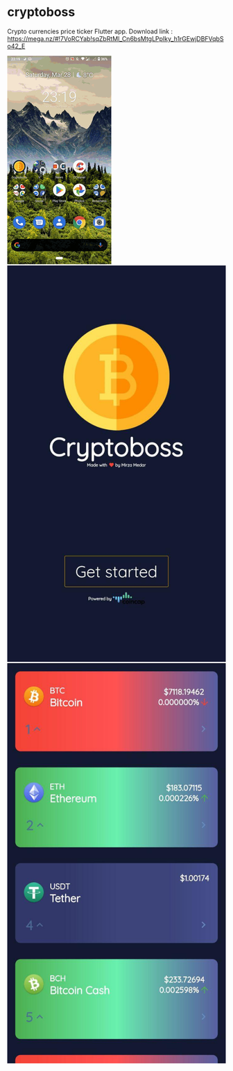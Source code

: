 # cryptoboss

Crypto currencies price ticker Flutter app.
Download link : https://mega.nz/#!7VoRCYab!sqZbRtMl_Cn6bsMtgLPpIky_h1rGEwjDBFVqbSo42_E


![Cryptoboss app](20200328-231936.gif)
![Cryptoboss app](screen1.JPG)
![Cryptoboss app](screen2.JPG)
